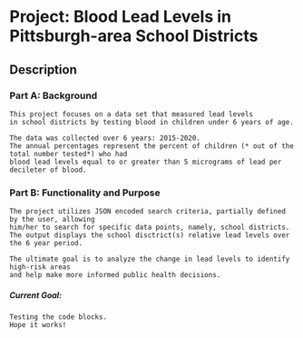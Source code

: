 # Project: Blood Lead Levels in Pittsburgh-area School Districts 

## Description 
 
### Part A: Background

    This project focuses on a data set that measured lead levels
    in school districts by testing blood in children under 6 years of age.
    
    The data was collected over 6 years: 2015-2020. 
    The annual percentages represent the percent of children (* out of the total number tested*) who had 
    blood lead levels equal to or greater than 5 micrograms of lead per decileter of blood.

### Part B: Functionality and Purpose

    The project utilizes JSON encoded search criteria, partially defined by the user, allowing
    him/her to search for specific data points, namely, school districts. 
    The output displays the school disctrict(s) relative lead levels over the 6 year period. 
    
    The ultimate goal is to analyze the change in lead levels to identify high-risk areas
    and help make more informed public health decisions. 

##### Current Goal: 
    
    
   
    Testing the code blocks.
    Hope it works! 
